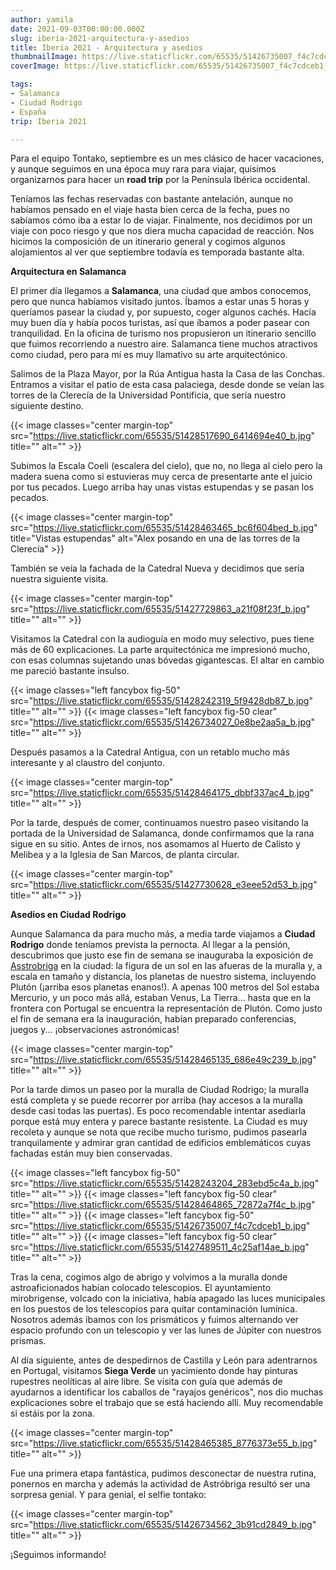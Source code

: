 ```yaml
---
author: yamila
date: 2021-09-03T00:00:00.000Z
slug: iberia-2021-arquitectura-y-asedios
title: Iberia 2021 - Arquitectura y asedios
thumbnailImage: https://live.staticflickr.com/65535/51426735007_f4c7cdceb1_z.jpg
coverImage: https://live.staticflickr.com/65535/51426735007_f4c7cdceb1_b.jpg

tags:
- Salamanca
- Ciudad Rodrigo
- España
trip: Iberia 2021

---
```


Para el equipo Tontako, septiembre es un mes clásico de hacer vacaciones, y aunque seguimos en una época muy rara para viajar, quisimos organizarnos para hacer un **road trip** por la Península Ibérica occidental.

<!--more-->

Teníamos las fechas reservadas con bastante antelación, aunque no habíamos pensado en el viaje hasta bien cerca de la fecha, pues no sabíamos cómo iba a estar lo de viajar. Finalmente, nos decidimos por un viaje con poco riesgo y que nos diera mucha capacidad de reacción. Nos hicimos la composición de un itinerario general y cogimos algunos alojamientos al ver que septiembre todavía es temporada bastante alta.

**Arquitectura en Salamanca**

El primer día llegamos a **Salamanca**, una ciudad que ambos conocemos, pero que nunca habíamos visitado juntos. Íbamos a estar unas 5 horas y queríamos pasear la ciudad y, por supuesto, coger algunos cachés. Hacía muy buen día y había pocos turistas, así que íbamos a poder pasear con tranquilidad. En la oficina de turismo nos propusieron un itinerario sencillo que fuimos recorriendo a nuestro aire. Salamanca tiene muchos atractivos como ciudad, pero para mí es muy llamativo su arte arquitectónico.

Salimos de la Plaza Mayor, por la Rúa Antigua hasta la Casa de las Conchas. Entramos a visitar el patio de esta casa palaciega, desde donde se veían las torres de la Clerecía de la Universidad Pontificia, que sería nuestro siguiente destino.

{{< image classes="center margin-top" src="https://live.staticflickr.com/65535/51428517690_6414694e40_b.jpg" title="" alt="" >}}

Subimos la Escala Coeli (escalera del cielo), que no, no llega al cielo pero la madera suena como si estuvieras muy cerca de presentarte ante el juicio por tus pecados. Luego arriba hay unas vistas estupendas y se pasan los pecados.

{{< image classes="center margin-top" src="https://live.staticflickr.com/65535/51428463465_bc6f604bed_b.jpg" title="Vistas estupendas" alt="Alex posando en una de las torres de la Clerecía" >}}

También se veía la fachada de la Catedral Nueva y decidimos que sería nuestra siguiente visita.

{{< image classes="center margin-top" src="https://live.staticflickr.com/65535/51427729863_a21f08f23f_b.jpg" title="" alt="" >}}

Visitamos la Catedral con la audioguía en modo muy selectivo, pues tiene más de 60 explicaciones. La parte arquitectónica me impresionó mucho, con esas columnas sujetando unas bóvedas gigantescas. El altar en cambio me pareció bastante insulso.

{{< image classes="left fancybox fig-50" src="https://live.staticflickr.com/65535/51428242319_5f9428db87_b.jpg" title="" alt="" >}}
{{< image classes="left fancybox fig-50 clear" src="https://live.staticflickr.com/65535/51426734027_0e8be2aa5a_b.jpg" title="" alt="" >}}

Después pasamos a la Catedral Antigua, con un retablo mucho más interesante y al claustro del conjunto.

{{< image classes="center margin-top" src="https://live.staticflickr.com/65535/51428464175_dbbf337ac4_b.jpg" title="" alt="" >}}

Por la tarde, después de comer, continuamos nuestro paseo visitando la portada de la Universidad de Salamanca, donde confirmamos que la rana sigue en su sitio. Antes de irnos, nos asomamos al Huerto de Calisto y Melibea y a la Iglesia de San Marcos, de planta circular.

{{< image classes="center margin-top" src="https://live.staticflickr.com/65535/51427730628_e3eee52d53_b.jpg" title="" alt="" >}}

**Asedios en Ciudad Rodrigo**

Aunque Salamanca da para mucho más, a media tarde viajamos a **Ciudad Rodrigo** donde teníamos prevista la pernocta. Al llegar a la pensión, descubrimos que justo ese fin de semana se inauguraba la exposición de <a href="https://astrobriga.es" target="_new">Asstrobriga</a> en la ciudad: la figura de un sol en las afueras de la muralla y, a escala en tamaño y distancia, los planetas de nuestro sistema, incluyendo Plutón (¡arriba esos planetas enanos!). A apenas 100 metros del Sol estaba Mercurio, y un poco más allá, estaban Venus, La Tierra... hasta que en la frontera con Portugal se encuentra la representación de Plutón. Como justo el fin de semana era la inauguración, habían preparado conferencias, juegos y... ¡observaciones astronómicas!

{{< image classes="center margin-top" src="https://live.staticflickr.com/65535/51428465135_686e49c239_b.jpg" title="" alt="" >}}

Por la tarde dimos un paseo por la muralla de Ciudad Rodrigo; la muralla está completa y se puede recorrer por arriba (hay accesos a la muralla desde casi todas las puertas). Es poco recomendable intentar asediarla porque está muy entera y parece bastante resistente. La Ciudad es muy recoleta y aunque se nota que recibe mucho turismo, pudimos pasearla tranquilamente y admirar gran cantidad de edificios emblemáticos cuyas fachadas están muy bien conservadas.

{{< image classes="left fancybox fig-50" src="https://live.staticflickr.com/65535/51428243204_283ebd5c4a_b.jpg" title="" alt="" >}}
{{< image classes="left fancybox fig-50 clear" src="https://live.staticflickr.com/65535/51428464865_72872a7f4c_b.jpg" title="" alt="" >}}
{{< image classes="left fancybox fig-50" src="https://live.staticflickr.com/65535/51426735007_f4c7cdceb1_b.jpg" title="" alt="" >}}
{{< image classes="left fancybox fig-50 clear" src="https://live.staticflickr.com/65535/51427489511_4c25af14ae_b.jpg" title="" alt="" >}}

Tras la cena, cogimos algo de abrigo y volvimos a la muralla donde astroaficionados habían colocado telescopios. El ayuntamiento mirobrigense, volcado con la iniciativa, había apagado las luces municipales en los puestos de los telescopios para quitar contaminación lumínica. Nosotros además íbamos con los prismáticos y fuimos alternando ver espacio profundo con un telescopio y ver las lunes de Júpiter con nuestros prismas.

Al día siguiente, antes de despedirnos de Castilla y León para adentrarnos en Portugal, visitamos **Siega Verde** un yacimiento donde hay pinturas rupestres neolíticas al aire libre. Se visita con guía que además de ayudarnos a identificar los caballos de "rayajos genéricos", nos dio muchas explicaciones sobre el trabajo que se está haciendo allí. Muy recomendable si estáis por la zona.

{{< image classes="center margin-top" src="https://live.staticflickr.com/65535/51428465385_8776373e55_b.jpg" title="" alt="" >}}

Fue una primera etapa fantástica, pudimos desconectar de nuestra rutina, ponernos en marcha y además la actividad de Astróbriga resultó ser una sorpresa genial. Y para genial, el selfie tontako:

{{< image classes="center margin-top" src="https://live.staticflickr.com/65535/51426734562_3b91cd2849_b.jpg" title="" alt="" >}}

¡Seguimos informando!
